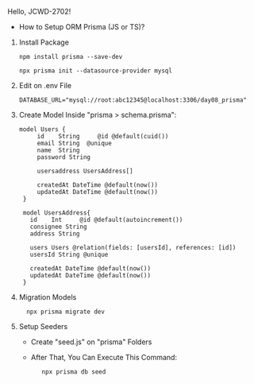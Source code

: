 Hello, JCWD-2702!

+ How to Setup ORM Prisma (JS or TS)?
1. Install Package

       npm install prisma --save-dev

       npx prisma init --datasource-provider mysql

2. Edit on .env File

       DATABASE_URL="mysql://root:abc12345@localhost:3306/day08_prisma"

3. Create Model Inside "prisma > schema.prisma":
   
       model Users {
            id    String     @id @default(cuid())
            email String  @unique
            name  String
            password String
          
            usersaddress UsersAddress[]
          
            createdAt DateTime @default(now()) 
            updatedAt DateTime @default(now()) 
        }
  
        model UsersAddress{
          id    Int     @id @default(autoincrement())
          consignee String 
          address String
        
          users Users @relation(fields: [usersId], references: [id])
          usersId String @unique  
        
          createdAt DateTime @default(now()) 
          updatedAt DateTime @default(now()) 
        }

4. Migration Models

         npx prisma migrate dev

5. Setup Seeders
   - Create "seed.js" on "prisma" Folders
   - After That, You Can Execute This Command:

            npx prisma db seed